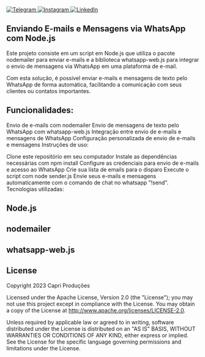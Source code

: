 <div>
  <a href="https://t.me/+KC2p64wbAdtiNTVh" target="_blank">
    <img src="https://img.icons8.com/color/48/000000/telegram-app--v2.png" alt="Telegram">
  </a>
  <a href="https://www.instagram.com/_dfbueno_" target="_blank">
    <img src="https://img.icons8.com/color/48/000000/instagram-new--v1.png" alt="Instagram">
  </a>
  <a href="https://www.linkedin.com/in/daniel-felipe-bueno-25320a263" target="_blank">
    <img src="https://img.icons8.com/color/48/000000/linkedin.png" alt="LinkedIn">
  </a>
</div>


## Enviando E-mails e Mensagens via WhatsApp com Node.js

Este projeto consiste em um script em Node.js que utiliza o pacote nodemailer para enviar e-mails e a biblioteca whatsapp-web.js para integrar o envio de mensagens via WhatsApp em uma plataforma de e-mail.

Com esta solução, é possível enviar e-mails e mensagens de texto pelo WhatsApp de forma automática, facilitando a comunicação com seus clientes ou contatos importantes.

## Funcionalidades:

Envio de e-mails com nodemailer
Envio de mensagens de texto pelo WhatsApp com whatsapp-web.js
Integração entre envio de e-mails e mensagens de WhatsApp
Configuração personalizada de envio de e-mails e mensagens
Instruções de uso:

Clone este repositório em seu computador
Instale as dependências necessárias com npm install
Configure as credenciais para envio de e-mails e acesso ao WhatsApp
Crie sua lista de emails para o disparo
Execute o script com node sender.js
Envie seus e-mails e mensagens automaticamente com o comando de chat no whatsapp "!send".
Tecnologias utilizadas:

## Node.js
## nodemailer
## whatsapp-web.js

## License

Copyright 2023 Capri Produções

Licensed under the Apache License, Version 2.0 (the "License");
you may not use this project except in compliance with the License.
You may obtain a copy of the License at http://www.apache.org/licenses/LICENSE-2.0.

Unless required by applicable law or agreed to in writing, software
distributed under the License is distributed on an "AS IS" BASIS,
WITHOUT WARRANTIES OR CONDITIONS OF ANY KIND, either express or implied.
See the License for the specific language governing permissions and
limitations under the License.
